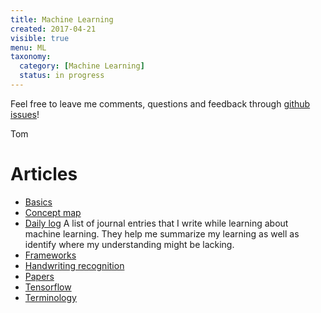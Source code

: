 ```yaml
---
title: Machine Learning
created: 2017-04-21
visible: true
menu: ML
taxonomy:
  category: [Machine Learning]
  status: in progress
---
```


Feel free to leave me comments, questions and feedback through [github issues](https://github.com/tomzx/blog.tomrochette.com-content/issues)!

Tom

# Articles
* [Basics](basics)
* [Concept map](https://github.com/tomzx/machine-learning-concept-map)
* [Daily log](daily-log) A list of journal entries that I write while learning about machine learning. They help me summarize my learning as well as identify where my understanding might be lacking.
* [Frameworks](frameworks)
* [Handwriting recognition](handwriting-recognition)
* [Papers](papers)
* [Tensorflow](tensorflow)
* [Terminology](terminology)
